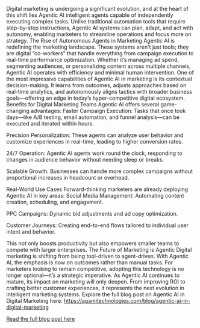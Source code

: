 Digital marketing is undergoing a significant evolution, and at the heart of this shift lies Agentic AI intelligent agents capable of independently executing complex tasks. Unlike traditional automation tools that require step-by-step instructions, Agentic AI systems can plan, adapt, and act with autonomy, enabling marketers to streamline operations and focus more on strategy.
The Rise of Autonomous Agents in Marketing
Agentic AI is redefining the marketing landscape. These systems aren't just tools; they are digital “co-workers” that handle everything from campaign execution to real-time performance optimization. Whether it’s managing ad spend, segmenting audiences, or personalizing content across multiple channels, Agentic AI operates with efficiency and minimal human intervention.
One of the most impressive capabilities of Agentic AI in marketing is its contextual decision-making. It learns from outcomes, adjusts approaches based on real-time analytics, and autonomously aligns tactics with broader business goals—offering an edge in today’s hyper-competitive digital ecosystem.
Benefits for Digital Marketing Teams
Agentic AI offers several game-changing advantages:
Faster Campaign Execution: Tasks that once took days—like A/B testing, email automation, and funnel analysis—can be executed and iterated within hours.


Precision Personalization: These agents can analyze user behavior and customize experiences in real-time, leading to higher conversion rates.


24/7 Operation: Agentic AI agents work round the clock, responding to changes in audience behavior without needing sleep or breaks.


Scalable Growth: Businesses can handle more complex campaigns without proportional increases in headcount or overhead.


Real-World Use Cases
Forward-thinking marketers are already deploying Agentic AI in key areas:
Social Media Management: Automating content creation, scheduling, and engagement.


PPC Campaigns: Dynamic bid adjustments and ad copy optimization.


Customer Journeys: Creating end-to-end flows tailored to individual user intent and behavior.


This not only boosts productivity but also empowers smaller teams to compete with larger enterprises.
The Future of Marketing is Agentic
Digital marketing is shifting from being tool-driven to agent-driven. With Agentic AI, the emphasis is now on outcomes rather than manual tasks. For marketers looking to remain competitive, adopting this technology is no longer optional—it’s a strategic imperative.
As Agentic AI continues to mature, its impact on marketing will only deepen. From improving ROI to crafting better customer experiences, it represents the next evolution in intelligent marketing systems.
Explore the full blog post on Agentic AI in Digital Marketing here: https://agamitechnologies.com/blog/agentic-ai-in-digital-marketing

<a href="https://agamitechnologies.com/blog/agentic-ai-in-digital-marketing">Read the full blog post here</a>
